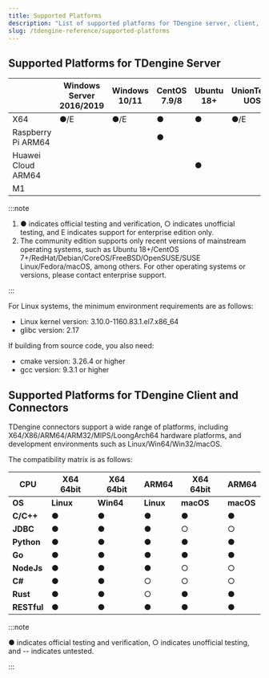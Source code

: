 ```yaml
---
title: Supported Platforms
description: "List of supported platforms for TDengine server, client, and connectors"
slug: /tdengine-reference/supported-platforms
---
```


## Supported Platforms for TDengine Server

|              | **Windows Server 2016/2019** | **Windows 10/11** | **CentOS 7.9/8** | **Ubuntu 18+** | **UnionTech UOS** | **Galaxy/NeoKylin** | **Ningsi V60/V80** | **macOS** |
| ------------ | ---------------------------- | ----------------- | ---------------- | -------------- | ---------------- | ------------------ | ----------------- | --------- |
| X64          | ●/E                          | ●/E               | ●                | ●              | ●/E              | ●/E                | ●/E               | ●         |
| Raspberry Pi ARM64 |                        |                   | ●                |                |                  |                    |                   |           |
| Huawei Cloud ARM64 |                        |                   |                  | ●              |                  |                    |                   |           |
| M1           |                              |                   |                  |                |                  |                    |                   | ●         |

:::note

1. ● indicates official testing and verification, ○ indicates unofficial testing, and E indicates support for enterprise edition only.  
2. The community edition supports only recent versions of mainstream operating systems, such as Ubuntu 18+/CentOS 7+/RedHat/Debian/CoreOS/FreeBSD/OpenSUSE/SUSE Linux/Fedora/macOS, among others. For other operating systems or versions, please contact enterprise support.

:::

For Linux systems, the minimum environment requirements are as follows:

- Linux kernel version: 3.10.0-1160.83.1.el7.x86_64
- glibc version: 2.17

If building from source code, you also need:

- cmake version: 3.26.4 or higher
- gcc version: 9.3.1 or higher

## Supported Platforms for TDengine Client and Connectors

TDengine connectors support a wide range of platforms, including X64/X86/ARM64/ARM32/MIPS/LoongArch64 hardware platforms, and development environments such as Linux/Win64/Win32/macOS.

The compatibility matrix is as follows:

| **CPU**     | **X64 64bit** | **X64 64bit** | **ARM64** | **X64 64bit** | **ARM64** |
| ----------- | ------------- | ------------- | --------- | ------------- | --------- |
| **OS**      | **Linux**     | **Win64**     | **Linux** | **macOS**     | **macOS** |
| **C/C++**   | ●             | ●             | ●         | ●             | ●         |
| **JDBC**    | ●             | ●             | ●         | ○             | ○         |
| **Python**  | ●             | ●             | ●         | ●             | ●         |
| **Go**      | ●             | ●             | ●         | ●             | ●         |
| **NodeJs**  | ●             | ●             | ●         | ○             | ○         |
| **C#**      | ●             | ●             | ○         | ○             | ○         |
| **Rust**    | ●             | ●             | ○         | ●             | ●         |
| **RESTful** | ●             | ●             | ●         | ●             | ●         |

:::note

● indicates official testing and verification, ○ indicates unofficial testing, and -- indicates untested.

:::
